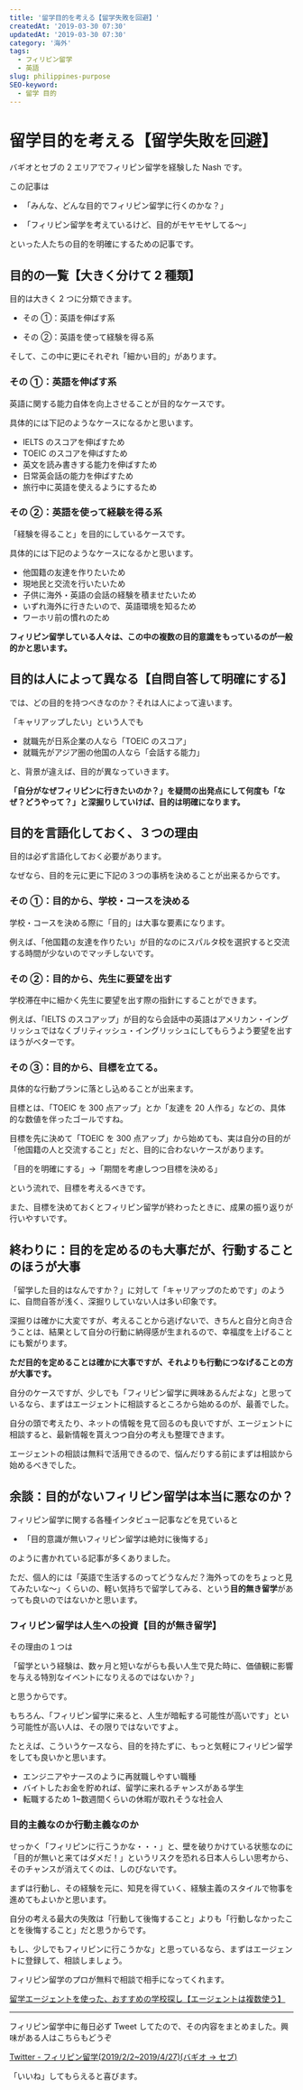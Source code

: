 ```yaml
---
title: '留学目的を考える【留学失敗を回避】'
createdAt: '2019-03-30 07:30'
updatedAt: '2019-03-30 07:30'
category: '海外'
tags:
  - フィリピン留学
  - 英語
slug: philippines-purpose
SEO-keyword:
  - 留学 目的
---
```


# 留学目的を考える【留学失敗を回避】

バギオとセブの 2 エリアでフィリピン留学を経験した Nash です。

この記事は

- 「みんな、どんな目的でフィリピン留学に行くのかな？」

- 「フィリピン留学を考えているけど、目的がモヤモヤしてる〜」

といった人たちの目的を明確にするための記事です。

## 目的の一覧【大きく分けて 2 種類】

目的は大きく 2 つに分類できます。

- その ①：英語を伸ばす系

- その ②：英語を使って経験を得る系

そして、この中に更にそれぞれ「細かい目的」があります。

### その ①：英語を伸ばす系

英語に関する能力自体を向上させることが目的なケースです。

具体的には下記のようなケースになるかと思います。

- IELTS のスコアを伸ばすため
- TOEIC のスコアを伸ばすため
- 英文を読み書きする能力を伸ばすため
- 日常英会話の能力を伸ばすため
- 旅行中に英語を使えるようにするため

### その ②：英語を使って経験を得る系

「経験を得ること」を目的にしているケースです。

具体的には下記のようなケースになるかと思います。

- 他国籍の友達を作りたいため
- 現地民と交流を行いたいため
- 子供に海外・英語の会話の経験を積ませたいため
- いずれ海外に行きたいので、英語環境を知るため
- ワーホリ前の慣れのため

<b>フィリピン留学している人々は、この中の複数の目的意識をもっているのが一般的かと思います。</b>

## 目的は人によって異なる【自問自答して明確にする】

では、どの目的を持つべきなのか？それは人によって違います。

「キャリアップしたい」という人でも

- 就職先が日系企業の人なら「TOEIC のスコア」
- 就職先がアジア圏の他国の人なら「会話する能力」

と、背景が違えば、目的が異なっていきます。

<b>「自分がなぜフィリピンに行きたいのか？」を疑問の出発点にして何度も「なぜ？どうやって？」と深掘りしていけば、目的は明確になります。</b>

## 目的を言語化しておく、３つの理由

目的は必ず言語化しておく必要があります。

なぜなら、目的を元に更に下記の３つの事柄を決めることが出来るからです。

### その ①：目的から、学校・コースを決める

学校・コースを決める際に「目的」は大事な要素になります。

例えば、「他国籍の友達を作りたい」が目的なのにスパルタ校を選択すると交流する時間が少ないのでマッチしないです。

### その ②：目的から、先生に要望を出す

学校滞在中に細かく先生に要望を出す際の指針にすることができます。

例えば、「IELTS のスコアップ」が目的なら会話中の英語はアメリカン・イングリッシュではなくブリティッシュ・イングリッシュにしてもらうよう要望を出すほうがベターです。

### その ③：目的から、目標を立てる。

具体的な行動プランに落とし込めることが出来ます。

目標とは、「TOEIC を 300 点アップ」とか「友達を 20 人作る」などの、具体的な数値を伴ったゴールですね。

目標を先に決めて「TOEIC を 300 点アップ」から始めても、実は自分の目的が「他国籍の人と交流すること」だと、目的に合わないケースがあります。

「目的を明確にする」→「期間を考慮しつつ目標を決める」

という流れで、目標を考えるべきです。

また、目標を決めておくとフィリピン留学が終わったときに、成果の振り返りが行いやすいです。

## 終わりに：目的を定めるのも大事だが、行動することのほうが大事

「留学した目的はなんですか？」に対して「キャリアップのためです」のように、自問自答が浅く、深掘りしていない人は多い印象です。

深掘りは確かに大変ですが、考えることから逃げないで、きちんと自分と向き合うことは、結果として自分の行動に納得感が生まれるので、幸福度を上げることにも繋がります。

<b>ただ目的を定めることは確かに大事ですが、それよりも行動につなげることの方が大事です。</b>

自分のケースですが、少しでも「フィリピン留学に興味あるんだよな」と思っているなら、まずはエージェントに相談するところから始めるのが、最善でした。

自分の頭で考えたり、ネットの情報を見て回るのも良いですが、エージェントに相談すると、最新情報を貰えつつ自分の考えも整理できます。

エージェントの相談は無料で活用できるので、悩んだりする前にまずは相談から始めるべきでした。

## 余談：目的がないフィリピン留学は本当に悪なのか？

フィリピン留学に関する各種インタビュー記事などを見ていると

- 「目的意識が無いフィリピン留学は絶対に後悔する」

のように書かれている記事が多くありました。

ただ、個人的には「英語で生活するのってどうなんだ？海外ってのをちょっと見てみたいな〜」くらいの、軽い気持ちで留学してみる、という<b>目的無き留学</b>があっても良いのではないかと思います。

### フィリピン留学は人生への投資【目的が無き留学】

その理由の１つは

「留学という経験は、数ヶ月と短いながらも長い人生で見た時に、価値観に影響を与える特別なイベントになりえるのではないか？」

と思うからです。

もちろん、「フィリピン留学に来ると、人生が暗転する可能性が高いです」という可能性が高い人は、その限りではないですよ。

たとえば、こういうケースなら、目的を持たずに、もっと気軽にフィリピン留学をしても良いかと思います。

- エンジニアやナースのように再就職しやすい職種
- バイトしたお金を貯めれば、留学に来れるチャンスがある学生
- 転職するため 1~数週間くらいの休暇が取れそうな社会人

### 目的主義なのか行動主義なのか

せっかく「フィリピンに行こうかな・・・」と、壁を破りかけている状態なのに「目的が無いと来てはダメだ！」というリスクを恐れる日本人らしい思考から、そのチャンスが消えてくのは、しのびないです。

まずは行動し、その経験を元に、知見を得ていく、経験主義のスタイルで物事を進めてもよいかと思います。

自分の考える最大の失敗は「行動して後悔すること」よりも「行動しなかったことを後悔すること」だと思うからです。

もし、少しでもフィリピンに行こうかな」と思っているなら、まずはエージェントに登録して、相談しましょう。

フィリピン留学のプロが無料で相談で相手になってくれます。

[留学エージェントを使った、おすすめの学校探し【エージェントは複数使う】](./philippines-how-to-use-agent)

---

フィリピン留学中に毎日必ず Tweet してたので、その内容をまとめました。興味がある人はこちらもどうぞ

[Twitter - フィリピン留学(2019/2/2~2019/4/27)(バギオ → セブ)](https://twitter.com/i/moments/1108015112575541249)

「いいね」してもらえると喜びます。
